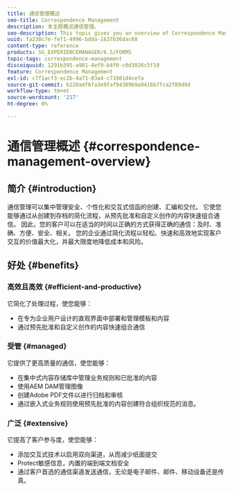```yaml
---
title: 通信管理概述
seo-title: Correspondence Management
description: 本主题概述通信管理。
seo-description: This topic gives you an overview of Correspondence Management.
uuid: fa230c7e-fef1-4996-bdda-1637b36dac68
content-type: reference
products: SG_EXPERIENCEMANAGER/6.5/FORMS
topic-tags: correspondence-management
discoiquuid: 1291b395-a981-4ef9-b4f0-c0d3026c5f19
feature: Correspondence Management
exl-id: c7f1acf3-ec2b-4a71-83a4-c71981d4cefa
source-git-commit: b220adf6fa3e9faf94389b9a9416b7fca2f89d9d
workflow-type: tm+mt
source-wordcount: '217'
ht-degree: 0%

---
```


# 通信管理概述 {#correspondence-management-overview}

## 简介 {#introduction}

通信管理可以集中管理安全、个性化和交互式信函的创建、汇编和交付。 它使您能够通过从创建到存档的简化流程，从预先批准和自定义创作的内容快速组合通信。 因此，您的客户可以在适当的时间以正确的方式获得正确的通信：及时、准确、方便、安全、相关。 您的企业通过简化流程以轻松、快速和高效地实现客户交互的价值最大化，并最大限度地降低成本和风险。

## 好处 {#benefits}

### 高效且高效 {#efficient-and-productive}

它简化了处理过程，使您能够：

* 在专为企业用户设计的直观界面中部署和管理模板和内容
* 通过预先批准和自定义创作的内容快速组合通信

### 受管 {#managed}

它提供了更高质量的通信，使您能够：

* 在集中式内容存储库中管理业务规则和已批准的内容
* 使用AEM DAM管理图像
* 创建Adobe PDF文件以进行归档和审核
* 通过嵌入式业务规则使用预先批准的内容创建符合组织规范的消息。

### 广泛 {#extensive}

它提高了客户参与度，使您能够：

* 添加交互式技术以启用双向渠道，从而减少纸面提交
* Protect敏感信息，内置的端到端文档安全
* 通过客户首选的通信渠道发送通信，无论是电子邮件、邮件、移动设备还是传真。
